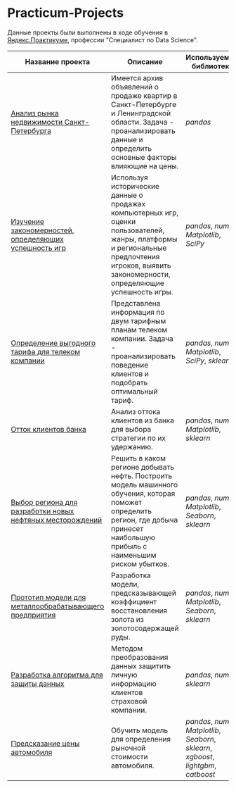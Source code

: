 # Practicum-Projects

Данные проекты были выполнены в ходе обучения в [Яндекс.Практикуме](https://praktikum.yandex.ru/data-scientist), профессии "Специалист по Data Science".

| Название проекта | Описание | Используемые библиотеки |
| --- | --- | --- |
| [Анализ рынка недвижимости Санкт-Петербурга](https://github.com/mikhail-ma/Practicum-Projects/tree/main/saint_petersburg_flats) | Имеется архив объявлений о продаже квартир в Санкт-Петербурге и Ленинградской области. Задача - проанализировать данные и определить основные факторы влияющие на цены. | *pandas* |
| [Изучение закономерностей, определяющих успешность игр](https://github.com/mikhail-ma/Practicum-Projects/tree/main/popular_games) | Используя исторические данные о продажах компьютерных игр, оценки пользователей, жанры, платформы и региональные предпочтения игроков, выявить закономерности, определяющие успешность игры. | *pandas*, *numpy*, *Matplotlib*, *SciPy*|
| [Определение выгодного тарифа для телеком компании](https://github.com/mikhail-ma/Practicum-Projects/tree/main/mobile_tariffs) | Представлена информация по двум тарифным планам телеком компании. Задача - проанализировать поведение клиентов и подобрать оптимальный тариф. | *pandas*, *numpy*, *Matplotlib*, *SciPy*, *sklearn* |
| [Отток клиентов банка](https://github.com/mikhail-ma/Practicum-Projects/tree/main/customer_churn) | Анализ оттока клиентов из банка для выбора стратегии по их удержанию. | *pandas*, *numpy*, *Matplotlib*, *sklearn* |
| [Выбор региона для разработки новых нефтяных месторождений](https://github.com/mikhail-ma/Practicum-Projects/tree/main/oil_fields) | Решить в каком регионе добывать нефть. Построить модель машинного обучения, которая поможет определить регион, где добыча принесет наибольшую прибыль с наименьшим риском убытков.| *pandas*, *numpy*, *Matplotlib*, *Seaborn*, *sklearn*|
| [Прототип модели для металлообрабатывающего предприятия](https://github.com/mikhail-ma/Practicum-Projects/tree/main/metal_processing) | Разработка модели, предсказывающей коэффициент восстановления золота из золотосодержащей руды. | *pandas*, *numpy*, *Matplotlib*, *Seaborn*, *sklearn* |
| [Разработка алгоритма для защиты данных](https://github.com/mikhail-ma/Practicum-Projects/tree/main/data_protection)| Методом преобразования данных защитить личную информацию клиентов страховой компании.  | *pandas*, *numpy*, *sklearn* |
| [Предсказание цены автомобиля](https://github.com/mikhail-ma/Practicum-Projects/tree/main/car_prices) | Обучить модель для определения рыночной стоимости автомобиля. | *pandas*, *numpy*, *Matplotlib*, *Seaborn*, *sklearn*, *xgboost*, *lightgbm*, *catboost* |
